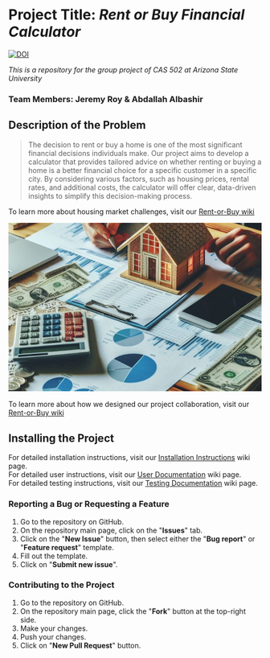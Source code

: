 # Project Title: *Rent or Buy Financial Calculator*  

[![DOI](https://zenodo.org/badge/DOI/10.5281/zenodo.14960038.svg)](https://doi.org/10.5281/zenodo.14960038)  

*This is a repository for the group project of CAS 502 at Arizona State University*

### Team Members: Jeremy Roy & Abdallah Albashir

## Description of the Problem

> The decision to rent or buy a home is one of the most significant financial decisions individuals make. Our project aims to develop a calculator that provides tailored advice on whether renting or buying a home is a better financial choice for a specific customer in a specific city. By considering various factors, such as housing prices, rental rates, and additional costs, the calculator will offer clear, data-driven insights to simplify this decision-making process.  

To learn more about housing market challenges, visit our [Rent-or-Buy wiki](https://github.com/AAlbashir/Rent-or-Buy/wiki)

![A model house in front of a person holding a pen and resting their forearms on a table. The table is covered with pages of bar charts and pie graphs, some money, a calculator, smartphone, laptop, and composition pads. There is a warm sunlight entering from the top-left corner of the image and a warm glow seen through the windows of the model house.](images/CAS502_Image.jpeg)

To learn more about how we designed our project collaboration, visit our [Rent-or-Buy wiki](https://github.com/AAlbashir/Rent-or-Buy/wiki)  


## Installing the Project
For detailed installation instructions, visit our [Installation Instructions](https://github.com/AAlbashir/Rent-or-Buy/wiki/Installation-Instructions) wiki page.  
For detailed user instructions, visit our [User Documentation](https://github.com/AAlbashir/Rent-or-Buy/wiki/User-Documentation) wiki page.  
For detailed testing instructions, visit our [Testing Documentation](https://github.com/AAlbashir/Rent-or-Buy/wiki/Testing-Documentation) wiki page.  

### Reporting a Bug or Requesting a Feature

1. Go to the repository on GitHub.
2. On the repository main page, click on the "**Issues**" tab.
3. Click on the "**New Issue**" button, then select either the "**Bug report**" or "**Feature request**" template.
4. Fill out the template.
5. Click on "**Submit new issue**".

### Contributing to the Project

1. Go to the repository on GitHub.
2. On the repository main page, click the "**Fork**" button at the top-right side.
3. Make your changes.
4. Push your changes.
5. Click on "**New Pull Request**" button.
